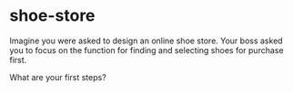 # shoe-store


Imagine you were asked to design an online shoe store. Your boss asked you to focus on the function for finding and selecting shoes for purchase first. 

What are your first steps? 

